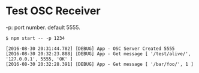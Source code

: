 # Test OSC Receiver

-p: port number. default 5555.

    $ npm start -- -p 1234



```
[2016-08-30 20:31:44.782] [DEBUG] App - OSC Server Created 5555
[2016-08-30 20:32:23.888] [DEBUG] App - Get message [ '/test/alive/', '127.0.0.1', 5555, 'OK' ]
[2016-08-30 20:32:28.391] [DEBUG] App - Get message [ '/bar/foo/', 1 ]
```
